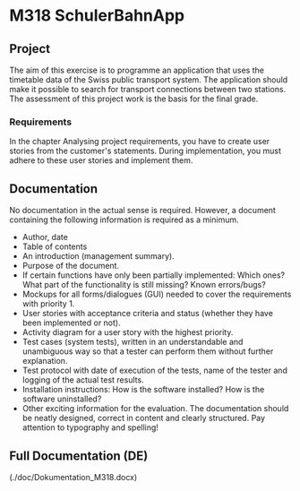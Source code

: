# M318 SchulerBahnApp

## Project
The aim of this exercise is to programme an application that uses the timetable data of the Swiss public transport system. The application should make it possible to search for transport connections between two stations. The assessment of this project work is the basis for the final grade.

### Requirements
In the chapter Analysing project requirements, you have to create user stories from the customer's statements. During implementation, you must adhere to these user stories and implement them.

## Documentation
No documentation in the actual sense is required. However, a document containing the following information is required as a minimum.
- Author, date
- Table of contents
- An introduction (management summary).
- Purpose of the document.
- If certain functions have only been partially implemented: Which ones? What part of the functionality is still missing? Known errors/bugs?
- Mockups for all forms/dialogues (GUI) needed to cover the requirements with priority 1.
- User stories with acceptance criteria and status (whether they have been implemented or not).
- Activity diagram for a user story with the highest priority.
- Test cases (system tests), written in an understandable and unambiguous way so that a tester can perform them without further explanation.
- Test protocol with date of execution of the tests, name of the tester and logging of the actual test results.
- Installation instructions: How is the software installed? How is the software uninstalled?
- Other exciting information for the evaluation.
The documentation should be neatly designed, correct in content and clearly structured. Pay attention to typography and spelling!

## Full Documentation (DE)
(./doc/Dokumentation_M318.docx)
